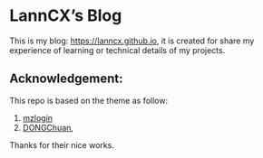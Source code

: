 # LannCX’s Blog

This is my blog: <https://lanncx.github.io>, it is created for share my experience of learning or technical details of my projects.



## Acknowledgement:
This repo is based on the theme as follow:
1. [mzlogin](https://github.com/mzlogin/mzlogin.github.io) 
2. [DONGChuan](https://dongchuan.github.io), 

Thanks for their nice works.
